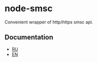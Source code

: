 node-smsc
=========

Convenient wrapper of http/https smsc api.

Documentation
-------------

- [RU](./docs/ru/README.md)
- [EN](./docs/en/README.md)
